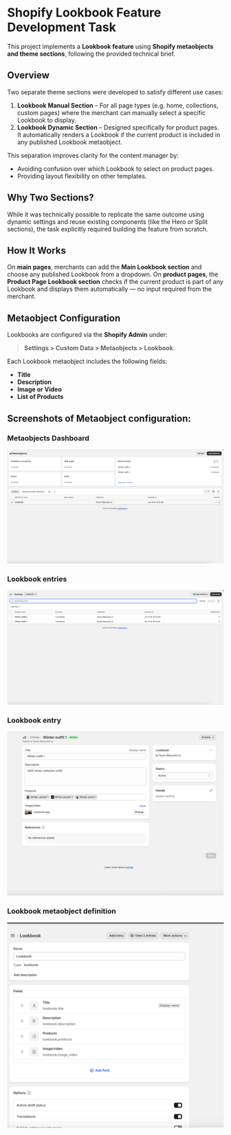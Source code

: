 # Shopify Lookbook Feature Development Task

This project implements a **Lookbook feature** using **Shopify metaobjects and theme sections**, following the provided technical brief.

## Overview

Two separate theme sections were developed to satisfy different use cases:
1. **Lookbook Manual Section** – For all page types (e.g. home, collections, custom pages) where the merchant can manually select a specific Lookbook to display.
2. **Lookbook Dynamic Section** – Designed specifically for product pages. It automatically renders a Lookbook if the current product is included in any published Lookbook metaobject.

This separation improves clarity for the content manager by:
- Avoiding confusion over which Lookbook to select on product pages.
- Providing layout flexibility on other templates.

## Why Two Sections?

While it was technically possible to replicate the same outcome using dynamic settings and reuse existing components (like the Hero or Split sections), the task explicitly required building the feature from scratch. 

## How It Works

On **main pages**, merchants can add the **Main Lookbook section** and choose any published Lookbook from a dropdown.
On **product pages**, the **Product Page Lookbook section** checks if the current product is part of any Lookbook and displays them automatically — no input required from the merchant.

## Metaobject Configuration

Lookbooks are configured via the **Shopify Admin** under:
> **Settings > Custom Data > Metaobjects > Lookbook**.

Each Lookbook metaobject includes the following fields:
- **Title**
- **Description**
- **Image or Video**
- **List of Products**

## Screenshots of Metaobject configuration:

### Metaobjects Dashboard
![Metaobjects Dashboard](assets/metaobjects.png)

### Lookbook entries
![Lookbook entries](assets/entries.png)

### Lookbook entry
![Lookbook entry](assets/entry.png)

### Lookbook metaobject definition
![Lookbook metaobject definition](assets/lookbook_definition.png)
